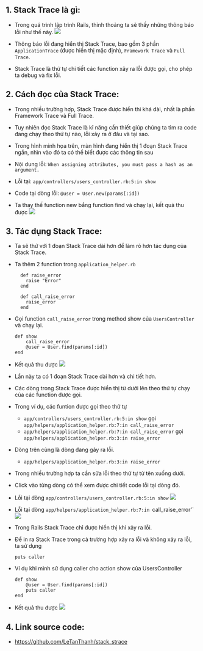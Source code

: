 ## 1. Stack Trace  là gì:
-  Trong quá trình lập trình Rails, thỉnh thoảng ta sẽ thấy những thông báo lỗi như thế này.
    ![](https://images.viblo.asia/a1f1d899-903f-4bb2-a15b-5a4a511711e2.png)

- Thông báo lỗi đang hiển thị Stack Trace, bao gồm 3 phần `ApplicationTrace` (được hiển thị mặc định), `Framework Trace` và `Full Trace`.
- Stack Trace là thứ tự chi tiết các function xãy ra lỗi được gọi, cho phép ta debug và fix lỗi. 

## 2. Cách đọc của Stack Trace:
- Trong nhiều trường hợp, Stack Trace được hiển thi khá dài, nhất là phần Framework Trace và Full Trace.
- Tuy nhiên đọc Stack Trace là kĩ năng cần thiết giúp chúng ta tìm ra code đang chạy theo thứ tự nào, lỗi xảy ra ở đâu và tại sao.
- Trong hình minh họa trên, màn hình đang hiển thị 1 đoạn Stack Trace ngắn, nhìn vào đó ta có thể biết được các thông tin sau
- Nội dung lỗi: `When assigning attributes, you must pass a hash as an argument.`
- Lỗi tại: `app/controllers/users_controller.rb:5:in show`
- Code tại dòng lỗi: `@user = User.new(params[:id])`

- Ta thay thế function new bắng function find và chạy lại, kết quả thu được
    ![](https://images.viblo.asia/f3279b42-f5a0-48e5-8b84-cc365608a09b.png)

## 3. Tác dụng Stack Trace:
- Ta sẽ thử với 1 đoạn Stack Trace dài hơn để làm rõ hơn tác dụng của Stack Trace.
- Ta thêm 2 function trong `application_helper.rb`
    ```
      def raise_error
        raise "Error"
      end

      def call_raise_error
        raise_error
      end
    ```

- Gọi function `call_raise_error` trong method show của `UsersController` và chạy lại.
    ```
    def show
        call_raise_error
        @user = User.find(params[:id])
    end
    ```
    
- Kết quả thu được
    ![](https://images.viblo.asia/77d9d90d-dbd6-4200-b4d8-4a1a3447f7b2.png)
    
- Lần này ta có 1 đoạn Stack Trace dài hơn và chi tiết hơn.
- Các dòng trong Stack Trace được hiển thị từ dưới lên theo thứ tự chạy của các function được gọi.
- Trong ví dụ, các funtion được gọi theo thứ tự
  * `app/controllers/users_controller.rb:5:in show` gọi `app/helpers/application_helper.rb:7:in call_raise_error`
  * `app/helpers/application_helper.rb:7:in call_raise_error` gọi `app/helpers/application_helper.rb:3:in raise_error`
- Dòng trên cùng là dòng đang gây ra lỗi.
   * `app/helpers/application_helper.rb:3:in raise_error`
- Trong nhiều trường hợp ta cần sữa lỗi theo thứ tự từ tên xuống dưới.

- Click vào từng dòng có thể xem được chi tiết code lỗi tại dòng đó.
- Lỗi tại dòng `app/controllers/users_controller.rb:5:in show`
    ![](https://images.viblo.asia/2f50a206-6512-4dd1-88be-b9d0a66eba89.png)
- Lỗi tại dòng `app/helpers/application_helper.rb:7:in `call_raise_error'`
    ![](https://images.viblo.asia/0c98783e-053a-4cf7-8698-1a397e5685f5.png)

- Trong Rails Stack Trace chỉ được hiển thị khi xảy ra lỗi.
- Để in ra Stack Trace trong cả trường hợp xảy ra lỗi và không xảy ra lỗi, ta sử dụng
    ```
    puts caller
    ```
- Ví dụ khi mình sử dụng caller cho action show của UsersController
    ```
    def show
        @user = User.find(params[:id])
        puts caller
    end
    ```
- Kết quả thu được
    ![](https://images.viblo.asia/99d6ba81-b064-4fc9-ada0-175d7c410831.png)
  
## 4. Link source code:
- https://github.com/LeTanThanh/stack_strace